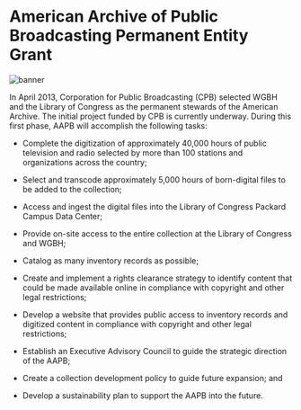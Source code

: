 # American Archive of Public Broadcasting Permanent Entity Grant

![banner](/page-banners/banner4.jpg)

In April 2013, Corporation for Public Broadcasting (CPB) selected WGBH and the Library of Congress as the permanent stewards of the American Archive. The initial project funded by CPB is currently underway. During this first phase, AAPB will accomplish the following tasks: 

- Complete the digitization of approximately 40,000 hours of public television and radio selected by more than 100 stations and organizations across the country;

- Select and transcode approximately 5,000 hours of born-digital files to be added to the collection;

- Access and ingest the digital files into the Library of Congress Packard Campus Data Center;

- Provide on-site access to the entire collection at the Library of Congress and WGBH;

- Catalog as many inventory records as possible;

- Create and implement a rights clearance strategy to identify content that could be made available online in compliance with copyright and other legal restrictions;

- Develop a website that provides public access to inventory records and digitized content in compliance with copyright and other legal restrictions;

- Establish an Executive Advisory Council to guide the strategic direction of the AAPB;

- Create a collection development policy to guide future expansion; and

- Develop a sustainability plan to support the AAPB into the future.
